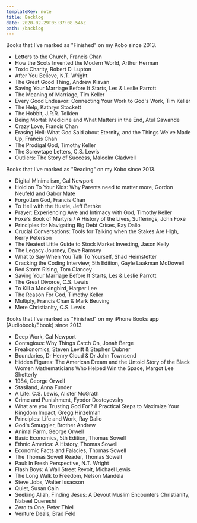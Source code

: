 ```yaml
---
templateKey: note
title: Backlog
date: 2020-02-29T05:37:08.546Z
path: /backlog
---
```


Books that I've marked as "Finished" on my Kobo since 2013.

- Letters to the Church, Francis Chan
- How the Scots Invented the Modern World, Arthur Herman
- Toxic Charity, Robert D. Lupton
- After You Believe, N.T. Wright
- The Great Good Thing, Andrew Klavan
- Saving Your Marriage Before It Starts, Les & Leslie Parrott
- The Meaning of Marriage, Tim Keller
- Every Good Endeavor: Connecting Your Work to God's Work, Tim Keller
- The Help, Kathryn Stockett
- The Hobbit, J.R.R. Tolkien
- Being Mortal: Medicine and What Matters in the End, Atul Gawande
- Crazy Love, Francis Chan
- Erasing Hell: What God Said about Eternity, and the Things We've Made Up, Francis Chan
- The Prodigal God, Timothy Keller
- The Screwtape Letters, C.S. Lewis
- Outliers: The Story of Success, Malcolm Gladwell

Books that I've marked as "Reading" on my Kobo since 2013.

- Digital Minimalism, Cal Newport
- Hold on To Your Kids: Why Parents need to matter more, Gordon Neufeld and Gabor Mate
- Forgotten God, Francis Chan
- To Hell with the Hustle, Jeff Bethke
- Prayer: Experiencing Awe and Intimacy with God, Timothy Keller
- Foxe's Book of Martyrs / A History of the Lives, Sufferings, John Foxe
- Principles for Navigating Big Debt Crises, Ray Dalio
- Crucial Conversations: Tools for Talking when the Stakes Are High, Kerry Peterson
- The Neatest Little Guide to Stock Market Investing, Jason Kelly
- The Legacy Journey, Dave Ramsey
- What to Say When You Talk To Yourself, Shad Heimstetter
- Cracking the Coding Interview, 5th Edition, Gayle Laakman McDowell
- Red Storm Rising, Tom Clancey
- Saving Your Marriage Before It Starts, Les & Leslie Parrott
- The Great Divorce, C.S. Lewis
- To Kill a Mockingbird, Harper Lee
- The Reason For God, Timothy Keller
- Multiply, Francis Chan & Mark Beuving
- Mere Christianity, C.S. Lewis

Books that I've marked as "Finished" on my iPhone Books app (Audiobook/Ebook) since 2013.

- Deep Work, Cal Newport
- Contagious: Why Things Catch On, Jonah Berge
- Freakonomics, Steven Levitt & Stephen Dubner
- Boundaries, Dr Henry Cloud & Dr John Townsend
- Hidden Figures: The American Dream and the Untold Story of the Black Women Mathematicians Who Helped Win the Space, Margot Lee Shetterly
- 1984, George Orwell
- Stasiland, Anna Funder
- A Life: C.S. Lewis, Alister McGrath
- Crime and Punishment, Fyodor Dostoyevsky
- What are you Trusting God For? 8 Practical Steps to Maximize Your Kingdom Impact, Gregg Hinzelman
- Principles: Life and Work, Ray Dalio
- God's Smuggler, Brother Andrew
- Animal Farm, George Orwell
- Basic Economics, 5th Edition, Thomas Sowell
- Ethnic America: A History, Thomas Sowell
- Economic Facts and Falacies, Thomas Sowell
- The Thomas Sowell Reader, Thomas Sowell
- Paul: In Fresh Perspective, N.T. Wright
- Flash Boys: A Wall Street Revolt, Michael Lewis
- The Long Walk to Freedom, Nelson Mandela
- Steve Jobs, Walter Issacson
- Quiet, Susan Cain
- Seeking Allah, Finding Jesus: A Devout Muslim Encounters Christianity, Nabeel Quereshi
- Zero to One, Peter Thiel
- Venture Deals, Brad Feld
